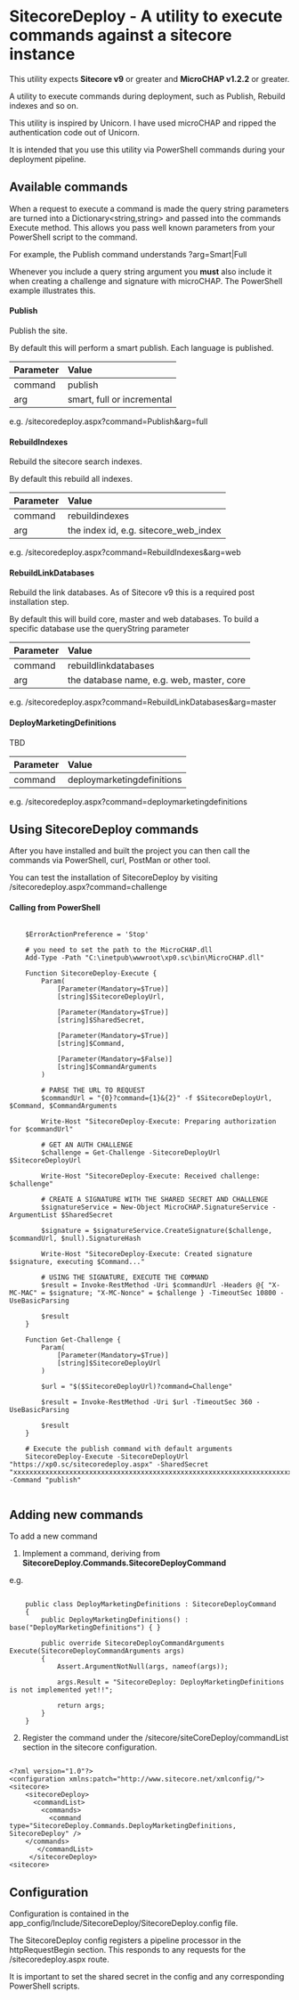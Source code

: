 ﻿# SitecoreDeploy - A utility to execute commands against a sitecore instance 

This utility expects **Sitecore v9** or greater and **MicroCHAP v1.2.2** or greater.

A utility to execute commands during deployment, such as Publish, Rebuild indexes and so on.

This utility is inspired by Unicorn.  I have used microCHAP and ripped the authentication code out of Unicorn.

It is intended that you use this utility via PowerShell commands during your deployment pipeline.


## Available commands

When a request to execute a command is made the query string parameters are turned into a Dictionary<string,string> and passed into the commands Execute method.
This allows you pass well known parameters from your PowerShell script to the command.

For example, the Publish command understands ?arg=Smart|Full

Whenever you include a query string argument you **must** also include it when creating a challenge and signature with microCHAP.  The PowerShell example illustrates this.

#### Publish 

Publish the site.

By default this will perform a smart publish.  Each language is published.

|Parameter|Value|
|:-------|:-------|
|command|publish|
|arg|smart, full or incremental|

e.g. /sitecoredeploy.aspx?command=Publish&arg=full

#### RebuildIndexes 

Rebuild the sitecore search indexes.

By default this rebuild all indexes.

|Parameter|Value|
|:-------|:-------|
|command|rebuildindexes|
|arg|the index id, e.g. sitecore_web_index|

e.g. /sitecoredeploy.aspx?command=RebuildIndexes&arg=web

#### RebuildLinkDatabases 

Rebuild the link databases.  As of Sitecore v9 this is a required post installation step.

By default this will build core, master and web databases.  To build a specific database use the queryString parameter

|Parameter|Value|
|:-------|:-------|
|command|rebuildlinkdatabases|
|arg|the database name, e.g. web, master, core|

e.g. /sitecoredeploy.aspx?command=RebuildLinkDatabases&arg=master

#### DeployMarketingDefinitions 

TBD

|Parameter|Value|
|:-------|:-------|
|command|deploymarketingdefinitions|

e.g. /sitecoredeploy.aspx?command=deploymarketingdefinitions

## Using SitecoreDeploy commands

After you have installed and built the project you can then call the commands via PowerShell, curl, PostMan or other tool.

You can test the installation of SitecoreDeploy by visiting /sitecoredeploy.aspx?command=challenge 

#### Calling from PowerShell

<pre><code>
    $ErrorActionPreference = 'Stop'

    # you need to set the path to the MicroCHAP.dll
    Add-Type -Path "C:\inetpub\wwwroot\xp0.sc\bin\MicroCHAP.dll"

    Function SitecoreDeploy-Execute {
	    Param(
		    [Parameter(Mandatory=$True)]
		    [string]$SitecoreDeployUrl,

		    [Parameter(Mandatory=$True)]
		    [string]$SharedSecret,

		    [Parameter(Mandatory=$True)]
		    [string]$Command,

            [Parameter(Mandatory=$False)]
		    [string]$CommandArguments
	    )

	    # PARSE THE URL TO REQUEST
	    $commandUrl = "{0}?command={1}&{2}" -f $SitecoreDeployUrl, $Command, $CommandArguments

	    Write-Host "SitecoreDeploy-Execute: Preparing authorization for $commandUrl"

	    # GET AN AUTH CHALLENGE
	    $challenge = Get-Challenge -SitecoreDeployUrl $SitecoreDeployUrl

	    Write-Host "SitecoreDeploy-Execute: Received challenge: $challenge"

	    # CREATE A SIGNATURE WITH THE SHARED SECRET AND CHALLENGE
	    $signatureService = New-Object MicroCHAP.SignatureService -ArgumentList $SharedSecret

	    $signature = $signatureService.CreateSignature($challenge, $commandUrl, $null).SignatureHash

	    Write-Host "SitecoreDeploy-Execute: Created signature $signature, executing $Command..."

	    # USING THE SIGNATURE, EXECUTE THE COMMAND
	    $result = Invoke-RestMethod -Uri $commandUrl -Headers @{ "X-MC-MAC" = $signature; "X-MC-Nonce" = $challenge } -TimeoutSec 10800 -UseBasicParsing

	    $result
    }

    Function Get-Challenge {
	    Param(
		    [Parameter(Mandatory=$True)]
		    [string]$SitecoreDeployUrl
	    )

	    $url = "$($SitecoreDeployUrl)?command=Challenge"

	    $result = Invoke-RestMethod -Uri $url -TimeoutSec 360 -UseBasicParsing

	    $result
    }

    # Execute the publish command with default arguments
    SitecoreDeploy-Execute -SitecoreDeployUrl "https://xp0.sc/sitecoredeploy.aspx" -SharedSecret "xxxxxxxxxxxxxxxxxxxxxxxxxxxxxxxxxxxxxxxxxxxxxxxxxxxxxxxxxxxxxxxxxxxxxxxxxxxxx" -Command "publish"

</code></pre>


## Adding new commands

To add a new command

1. Implement a command, deriving from **SitecoreDeploy.Commands.SitecoreDeployCommand**

e.g.

<pre><code>
    public class DeployMarketingDefinitions : SitecoreDeployCommand
    {
        public DeployMarketingDefinitions() : base("DeployMarketingDefinitions") { }

        public override SitecoreDeployCommandArguments Execute(SitecoreDeployCommandArguments args)
        {
            Assert.ArgumentNotNull(args, nameof(args));

            args.Result = "SitecoreDeploy: DeployMarketingDefinitions is not implemented yet!!";
            
            return args;
        }
    }
</code></pre>

2. Register the command under the /sitecore/siteCoreDeploy/commandList section in the sitecore configuration.

<pre><code>
&lt;?xml version="1.0"?&gt;
&lt;configuration xmlns:patch="http://www.sitecore.net/xmlconfig/"&gt;
&lt;sitecore&gt;
    &lt;sitecoreDeploy&gt;
      &lt;commandList&gt;
        &lt;commands&gt;
          &lt;command type="SitecoreDeploy.Commands.DeployMarketingDefinitions, SitecoreDeploy" /&gt;
	&lt;/commands&gt;
       &lt;/commandList&gt;
     &lt;/sitecoreDeploy&gt;
&lt;sitecore&gt;
</code></pre>

## Configuration

Configuration is contained in the app_config/Include/SitecoreDeploy/SitecoreDeploy.config file.

The SitecoreDeploy config registers a pipeline processor in the httpRequestBegin section.  This responds to any requests for the /sitecoredeploy.aspx route.

It is important to set the shared secret in the config and any corresponding PowerShell scripts.
